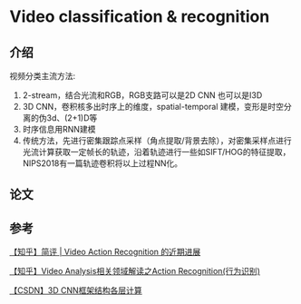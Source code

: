 # Video classification & recognition

## 介绍

视频分类主流方法:

1. 2-stream，结合光流和RGB，RGB支路可以是2D CNN 也可以是I3D
2. 3D CNN，卷积核多出时序上的维度，spatial-temporal 建模，变形是时空分离的伪3d、(2+1)D等
3. 时序信息用RNN建模
4. 传统方法，先进行密集跟踪点采样（角点提取/背景去除），对密集采样点进行光流计算获取一定帧长的轨迹，沿着轨迹进行一些如SIFT/HOG的特征提取，NIPS2018有一篇轨迹卷积将以上过程NN化。

## 论文

## 参考

[【知乎】简评 | Video Action Recognition 的近期进展](https://zhuanlan.zhihu.com/p/59915784)

[【知乎】Video Analysis相关领域解读之Action Recognition(行为识别)](https://zhuanlan.zhihu.com/p/26460437)

[【CSDN】3D CNN框架结构各层计算](https://blog.csdn.net/auto1993/article/details/70948249)
